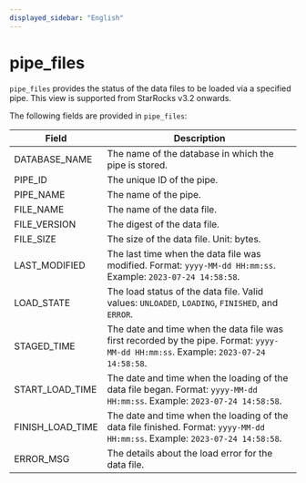 ```yaml
---
displayed_sidebar: "English"
---
```


# pipe_files

`pipe_files` provides the status of the data files to be loaded via a specified pipe. This view is supported from StarRocks v3.2 onwards.

The following fields are provided in `pipe_files`:

| **Field**        | **Description**                                              |
| ---------------- | ------------------------------------------------------------ |
| DATABASE_NAME    | The name of the database in which the pipe is stored.        |
| PIPE_ID          | The unique ID of the pipe.                                   |
| PIPE_NAME        | The name of the pipe.                                        |
| FILE_NAME        | The name of the data file.                                   |
| FILE_VERSION     | The digest of the data file.                                 |
| FILE_SIZE        | The size of the data file. Unit: bytes.                      |
| LAST_MODIFIED    | The last time when the data file was modified. Format: `yyyy-MM-dd HH:mm:ss`. Example: `2023-07-24 14:58:58`. |
| LOAD_STATE       | The load status of the data file. Valid values: `UNLOADED`, `LOADING`, `FINISHED`, and `ERROR`. |
| STAGED_TIME      | The date and time when the data file was first recorded by the pipe. Format: `yyyy-MM-dd HH:mm:ss`. Example: `2023-07-24 14:58:58`. |
| START_LOAD_TIME  | The date and time when the loading of the data file began. Format: `yyyy-MM-dd HH:mm:ss`. Example: `2023-07-24 14:58:58`. |
| FINISH_LOAD_TIME | The date and time when the loading of the data file finished. Format: `yyyy-MM-dd HH:mm:ss`. Example: `2023-07-24 14:58:58`. |
| ERROR_MSG        | The details about the load error for the data file.          |
